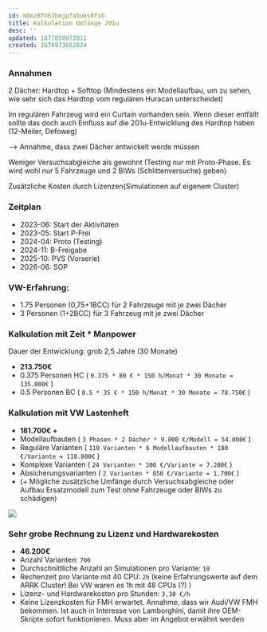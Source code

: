 ```yaml
---
id: m0mz8fn63bmjpfa5uks0fs6
title: Kalkulation Umfänge 201u
desc: ''
updated: 1677050972011
created: 1676973652824
---
```

### Annahmen
2 Dächer: Hardtop + Softtop (Mindestens ein Modellaufbau, um zu sehen, wie sehr sich das Hardtop vom regulären Huracan unterscheidet)

Im regulären Fahrzeug wird ein Curtain vorhanden sein. Wenn dieser entfällt sollte das doch auch Einfluss auf die 201u-Entwicklung des Hardtop haben (12-Meiler, Defoweg)

--> Annahme, dass zwei Dächer entwickelt werde müssen

Weniger Versuchsabgleiche als gewohnt (Testing nur mit Proto-Phase. Es wird wohl nur 5 Fahrzeuge und 2 BIWs (Schlittenversuche) geben)

Zusätzliche Kosten durch Lizenzen(Simulationen auf eigenem Cluster)

### Zeitplan
- 2023-06: Start der Aktivitäten
- 2023-05: Start P-Frei
- 2024-04: Proto (Testing)
- 2024-11: B-Freigabe
- 2025-10: PVS (Vorserie)
- 2026-06: SOP

### VW-Erfahrung:
- 1.75 Personen (0,75+1BCC) für 2 Fahrzeuge mit je zwei Dächer
- 3 Personen (1+2BCC) für 3 Fahrzeug mit je zwei Dächer

### Kalkulation mit Zeit * Manpower
Dauer der Entwicklung: grob 2,5 Jahre (30 Monate)
- **213.750€**
- 0.375 Personen HC ( ```0.375 * 80 € * 150 h/Monat * 30 Monate = 135.000€``` )
- 0.5 Personen BC ( ```0.5 * 35 € * 150 h/Monat * 30 Monate = 78.750€``` )

### Kalkulation mit VW Lastenheft
- **181.700€ +**
- Modellaufbauten ( ```3 Phasen * 2 Dächer * 9.000 €/Modell = 54.000€``` )
- Reguläre Varianten ( ```110 Varianten * 6 Modellaufbauten * 180 €/Variante = 118.800€``` )
- Komplexe Varianten ( ```24 Varianten * 300 €/Variante = 7.200€``` )
- Absicherungsvarianten ( ```2 Varianten * 850 €/Variante = 1.700€``` )
- (+ Mögliche zusätzliche Umfänge durch Versuchsabgleiche oder Aufbau Ersatzmodell zum Test ohne Fahrzeuge oder BIWs zu schädigen)


![](\assets\images\2023-02-21-11-37-24.png)

### Sehr grobe Rechnung zu Lizenz und Hardwarekosten
- **46.200€**
- Anzahl Varianten: ```700``` 
- Durchschnittliche Anzahl an Simulationen pro Variante: ```10```
- Rechenzeit pro Variante mit 40 CPU: ```2h``` (keine Erfahrungswerte auf dem ARRK Cluster! Bei VW waren es 1h mit 48 CPUs (?) )
- Lizenz- und Hardwarekosten pro Stunden: ```3,30 €/h```
- Keine Lizenzkosten für FMH erwartet. Annahme, dass wir Audi/VW FMH bekommen. Ist auch in Interesse von Lamborghini, damit ihre OEM-Skripte sofort funktionieren. Muss aber im Angebot erwähnt werden
